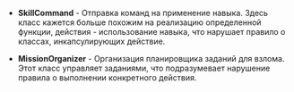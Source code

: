 - **SkillCommand** - Отправка команд на применение навыка. 
Здесь класс кажется больше похожим на реализацию определенной функции, действия - использование навыка, что нарушает правило о классах, инкапсулирующих действие.

- **MissionOrganizer** - Организация планировщика заданий для взлома. 
Этот класс управляет заданиями, что подразумевает нарушение правила о выполнении конкретного действия. 
